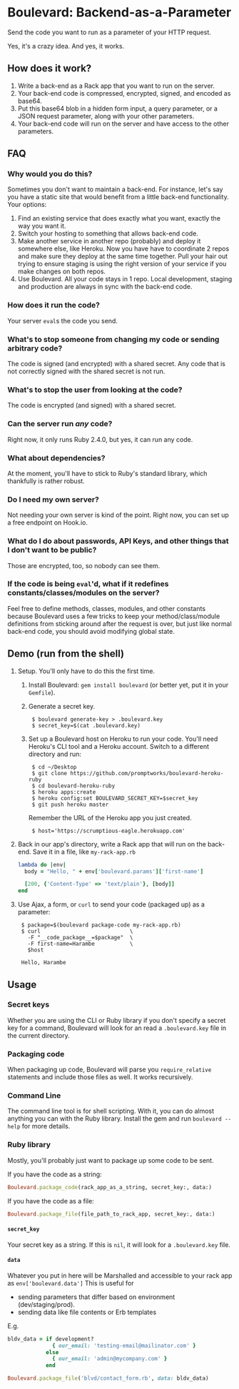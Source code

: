 # Boulevard: Backend-as-a-Parameter

Send the code you want to run as a parameter of your HTTP request.

Yes, it's a crazy idea.
And yes, it works.

## How does it work?

1. Write a back-end as a Rack app that you want to run on the server.
1. Your back-end code is compressed, encrypted, signed, and encoded as base64.
2. Put this base64 blob in a hidden form input, a query parameter, or a JSON request parameter, along with your other parameters.
3. Your back-end code will run on the server and have access to the other parameters.

## FAQ

### Why would you do this?
Sometimes you don't want to maintain a back-end.
For instance, let's say you have a static site that would benefit from a little back-end functionality.
Your options:

1. Find an existing service that does exactly what you want, exactly the way you want it.
2. Switch your hosting to something that allows back-end code.
3. Make another service in another repo (probably) and deploy it somewhere else, like Heroku.
  Now you have have to coordinate 2 repos and make sure they deploy at the same time together.
  Pull your hair out trying to ensure staging is using the right version of your service if you make changes on both repos.
4. Use Boulevard.
  All your code stays in 1 repo.
  Local development, staging and production are always in sync with the back-end code.

### How does it run the code?
Your server `eval`s the code you send.

### What's to stop someone from changing my code or sending arbitrary code?
The code is signed (and encrypted) with a shared secret.
Any code that is not correctly signed with the shared secret is not run.

### What's to stop the user from looking at the code?
The code is encrypted (and signed) with a shared secret.

### Can the server run *any* code?
Right now, it only runs Ruby 2.4.0, but yes, it can run any code.

### What about dependencies?
At the moment, you'll have to stick to Ruby's standard library, which thankfully is rather robust.

### Do I need my own server?
Not needing your own server is kind of the point.
Right now, you can set up a free endpoint on Hook.io.

### What do I do about passwords, API Keys, and other things that I don't want to be public?
Those are encrypted, too, so nobody can see them.

### If the code is being `eval`'d, what if it redefines constants/classes/modules on the server?

Feel free to define methods, classes, modules, and other constants because Boulevard uses a few tricks to keep your method/class/module definitions from sticking around after the request is over, but just like normal back-end code, you should avoid modifying global state.

## Demo (run from the shell)

1. Setup. You'll only have to do this the first time.
    1. Install Boulevard: `gem install boulevard` (or better yet, put it in your `Gemfile`).
    2. Generate a secret key.

            $ boulevard generate-key > .boulevard.key
            $ secret_key=$(cat .boulevard.key)

    3. Set up a Boulevard host on Heroku to run your code.
      You'll need Heroku's CLI tool and a Heroku account.
      Switch to a different directory and run:

            $ cd ~/Desktop
            $ git clone https://github.com/promptworks/boulevard-heroku-ruby
            $ cd boulevard-heroku-ruby
            $ heroku apps:create
            $ heroku config:set BOULEVARD_SECRET_KEY=$secret_key
            $ git push heroku master

        Remember the URL of the Heroku app you just created.

            $ host='https://scrumptious-eagle.herokuapp.com'

2. Back in our app's directory, write a Rack app that will run on the back-end.
  Save it in a file, like `my-rack-app.rb`

    ```ruby
    lambda do |env|
      body = "Hello, " + env['boulevard.params']['first-name']

      [200, {'Content-Type' => 'text/plain'}, [body]]
    end
    ```

3. Use Ajax, a form, or `curl` to send your code (packaged up) as a parameter:

        $ package=$(boulevard package-code my-rack-app.rb)
        $ curl                            \
          -F "__code_package__=$package"  \
          -F first-name=Harambe           \
          $host

        Hello, Harambe

## Usage

### Secret keys

Whether you are using the CLI or Ruby library if you don't specify a secret key for a command, Boulevard will look for an read a `.boulevard.key` file in the current directory.

### Packaging code

When packaging up code, Boulevard will parse you `require_relative` statements and include those files as well.
It works recursively.

### Command Line

The command line tool is for shell scripting.
With it, you can do almost anything you can with the Ruby library.
Install the gem and run `boulevard --help` for more details.

### Ruby library

Mostly, you'll probably just want to package up some code to be sent.

If you have the code as a string:

```ruby
Boulevard.package_code(rack_app_as_a_string, secret_key:, data:)
```

If you have the code as a file:

```ruby
Boulevard.package_file(file_path_to_rack_app, secret_key:, data:)
```

#### `secret_key`
Your secret key as a string.
If this is `nil`, it will look for a `.boulevard.key` file.

#### `data`
Whatever you put in here will be Marshalled and accessible to your rack app as `env['boulevard.data']`
This is useful for

- sending parameters that differ based on environment (dev/staging/prod).
- sending data like file contents or Erb templates

E.g.

```ruby
bldv_data = if development?
              { our_email: 'testing-email@mailinator.com' }
            else
              { our_email: 'admin@mycompany.com' }
            end

Boulevard.package_file('blvd/contact_form.rb', data: bldv_data)
```
